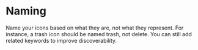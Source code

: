 # Naming

Name your icons based on what they are, not what they represent. For instance, a trash icon should be named trash, not delete. You can still add related keywords to improve discoverability.
